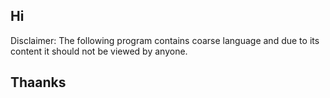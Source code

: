 ## Hi

Disclaimer: The following program contains coarse language and due to its content it should not be viewed by anyone.

## Thaanks

